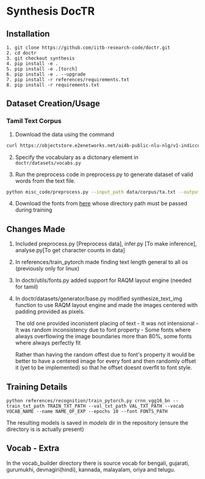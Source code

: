 # Synthesis DocTR


## Installation

```
1. git clone https://github.com/iitb-research-code/doctr.git
2. cd doctr
3. git checkout synthesis
4. pip install -e .
5. pip install -e .[torch]
6. pip install -e . --upgrade
7. pip install -r references/requirements.txt
8. pip install -r requirements.txt
```

## Dataset Creation/Usage


### Tamil Text Corpus

1. Download the data using the command
```sh
curl https://objectstore.e2enetworks.net/ai4b-public-nlu-nlg/v1-indiccorp/ta.txt >> ta.txt
``` 
2. Specify the vocabulary as a dictonary element in ```doctr/datasets/vocabs.py```

3. Run the preprocess code in preprocess.py to generate dataset of valid words from the text file.

```sh
python misc_code/preprocess.py --input_path data/corpus/ta.txt --output_path data/trial --vocab tamil --sample 0.5 --unique --continue_check
```

4. Download the fonts from [here](https://github.com/iitb-research-code/indic-fonts/tree/main/tamil) whose directory path must be passed during training

## Changes Made

1) Included preprocess.py [Preprocess data], infer.py [To make inference], analyse.py[To get character counts in data]

2) In references/train_pytorch made finding text length general to all os (previously only for linux)

3) In doctr/utils/fonts.py added support for RAQM layout engine (needed for tamil)

4) In doctr/datasets/generator/base.py modified synthesize_text_img function to use RAQM layout engine and made the images centered with padding provided as pixels. 

    The old one provided inconistent placing of text - It was not intensional - It was random inconsistency due to font property - Some fonts where always overflowing the image boundaries more than 80%, some fonts where always perfectly fit
    
    Rather than having the random offest due to font's property it would be better to have a centered image for every font and then randomly offset it (yet to be implemented) so that he offset doesnt overfit to font style.

## Training Details

```
python references/recognition/train_pytorch.py crnn_vgg16_bn --train_txt_path TRAIN_TXT_PATH --val_txt_path VAL_TXT_PATH --vocab VOCAB_NAME --name NAME_OF_EXP --epochs 10 --font FONTS_PATH
```

The resulting models is saved in *models* dir in the repository (ensure the directory is is actually present)

## Vocab - Extra

In the vocab_builder directory there is source vocab for bengali, gujarati, gurumukhi, devnagiri(hindi), kannada, malayalam, oriya and telugu.

